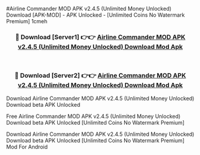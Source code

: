 #Airline Commander MOD APK v2.4.5 (Unlimited Money Unlocked) Download [APK-MOD] - APK Unlocked - [Unlimited Coins No Watermark Premium] 1cmeh



<div align="center">

<h3>🔴 Download [Server1] 👉👉 <a href="https://momento.my/?title=Airline_Commander_MOD_APK_v2.4.5_(Unlimited_Money_Unlocked)_Download">Airline Commander MOD APK v2.4.5 (Unlimited Money Unlocked) Download Mod Apk</a></h3><br>

<h3>🔴 Download [Server2] 👉👉 <a href="https://momento.my/?title=Airline_Commander_MOD_APK_v2.4.5_(Unlimited_Money_Unlocked)_Download">Airline Commander MOD APK v2.4.5 (Unlimited Money Unlocked) Download Mod Apk</a></h3>
</div>



Download Airline Commander MOD APK v2.4.5 (Unlimited Money Unlocked) Download beta APK Unlocked

Free Airline Commander MOD APK v2.4.5 (Unlimited Money Unlocked) Download beta APK Unlocked [Unlimited Coins No Watermark Premium]

Download Airline Commander MOD APK v2.4.5 (Unlimited Money Unlocked) Download beta APK Unlocked [Unlimited Coins No Watermark Premium] Mod For Android
